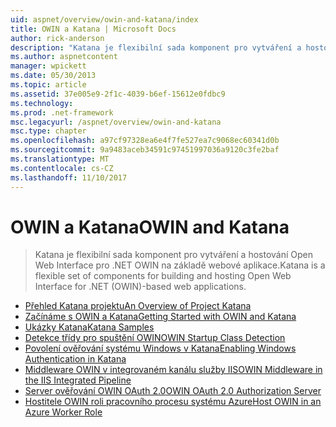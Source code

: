 ```yaml
---
uid: aspnet/overview/owin-and-katana/index
title: OWIN a Katana | Microsoft Docs
author: rick-anderson
description: "Katana je flexibilní sada komponent pro vytváření a hostování Open Web Interface pro .NET OWIN na základě webové aplikace."
ms.author: aspnetcontent
manager: wpickett
ms.date: 05/30/2013
ms.topic: article
ms.assetid: 37e005e9-2f1c-4039-b6ef-15612e0fdbc9
ms.technology: 
ms.prod: .net-framework
msc.legacyurl: /aspnet/overview/owin-and-katana
msc.type: chapter
ms.openlocfilehash: a97cf97328ea6e4f7fe527ea7c9068ec60341d0b
ms.sourcegitcommit: 9a9483aceb34591c97451997036a9120c3fe2baf
ms.translationtype: MT
ms.contentlocale: cs-CZ
ms.lasthandoff: 11/10/2017
---
```

<a name="owin-and-katana"></a><span data-ttu-id="42550-103">OWIN a Katana</span><span class="sxs-lookup"><span data-stu-id="42550-103">OWIN and Katana</span></span>
====================
> <span data-ttu-id="42550-104">Katana je flexibilní sada komponent pro vytváření a hostování Open Web Interface pro .NET OWIN na základě webové aplikace.</span><span class="sxs-lookup"><span data-stu-id="42550-104">Katana is a flexible set of components for building and hosting Open Web Interface for .NET (OWIN)-based web applications.</span></span>


- [<span data-ttu-id="42550-105">Přehled Katana projektu</span><span class="sxs-lookup"><span data-stu-id="42550-105">An Overview of Project Katana</span></span>](an-overview-of-project-katana.md)
- [<span data-ttu-id="42550-106">Začínáme s OWIN a Katana</span><span class="sxs-lookup"><span data-stu-id="42550-106">Getting Started with OWIN and Katana</span></span>](getting-started-with-owin-and-katana.md)
- [<span data-ttu-id="42550-107">Ukázky Katana</span><span class="sxs-lookup"><span data-stu-id="42550-107">Katana Samples</span></span>](katana-samples.md)
- [<span data-ttu-id="42550-108">Detekce třídy pro spuštění OWIN</span><span class="sxs-lookup"><span data-stu-id="42550-108">OWIN Startup Class Detection</span></span>](owin-startup-class-detection.md)
- [<span data-ttu-id="42550-109">Povolení ověřování systému Windows v Katana</span><span class="sxs-lookup"><span data-stu-id="42550-109">Enabling Windows Authentication in Katana</span></span>](enabling-windows-authentication-in-katana.md)
- [<span data-ttu-id="42550-110">Middleware OWIN v integrovaném kanálu služby IIS</span><span class="sxs-lookup"><span data-stu-id="42550-110">OWIN Middleware in the IIS Integrated Pipeline</span></span>](owin-middleware-in-the-iis-integrated-pipeline.md)
- [<span data-ttu-id="42550-111">Server ověřování OWIN OAuth 2.0</span><span class="sxs-lookup"><span data-stu-id="42550-111">OWIN OAuth 2.0 Authorization Server</span></span>](owin-oauth-20-authorization-server.md)
- [<span data-ttu-id="42550-112">Hostitele OWIN roli pracovního procesu systému Azure</span><span class="sxs-lookup"><span data-stu-id="42550-112">Host OWIN in an Azure Worker Role</span></span>](host-owin-in-an-azure-worker-role.md)
